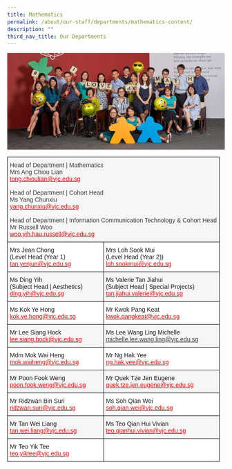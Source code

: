 ```yaml
---
title: Mathematics
permalink: /about/our-staff/departments/mathematics-content/
description: ""
third_nav_title: Our Departments
---
```

![](/images/d-maths-1024x455.jpg)
<style type="text/css">
.tg  {border-collapse:collapse;border-spacing:0;}
.tg td{border-color:black;border-style:solid;border-width:1px;font-family:Arial, sans-serif;font-size:14px;
  overflow:hidden;padding:10px 5px;word-break:normal;}
.tg th{border-color:black;border-style:solid;border-width:1px;font-family:Arial, sans-serif;font-size:14px;
  font-weight:normal;overflow:hidden;padding:10px 5px;word-break:normal;}
.tg .tg-wkna{background-color:#F5F6F5;text-align:left;vertical-align:top}
.tg .tg-2k4o{background-color:#F5F6F5;color:#3A3A3A;text-align:left;vertical-align:top}
.tg .tg-ktyi{background-color:#FFF;text-align:left;vertical-align:top}
</style>
<table class="tg">
<thead>
  <tr>
    <th class="tg-2k4o" colspan="2"><span style="font-weight:inherit;font-style:inherit;color:#3A3A3A">Head of Department | Mathematics</span><br><span style="font-weight:inherit;font-style:inherit">Mrs Ang Chiou Lian</span><br><a href="mailto:tong.chioulian@vjc.edu.sg" target="_blank" rel="noopener noreferrer"><span style="font-weight:inherit;font-style:inherit;text-decoration:none;color:#FF0202;background-color:transparent">tong.chioulian@vjc.edu.sg</span></a><br><br><span style="font-weight:inherit;font-style:inherit;color:#3A3A3A">Head of Department | Cohort Head</span><br><span style="font-weight:inherit;font-style:inherit">Ms Yang Chunxiu</span><br><a href="mailto:yang.chunxiu@vjc.edu.sg" target="_blank" rel="noopener noreferrer"><span style="font-weight:inherit;font-style:inherit;text-decoration:none;color:#FF0202;background-color:transparent">yang.chunxiu@vjc.edu.sg</span></a><br><br><span style="font-weight:inherit;font-style:inherit;color:#3A3A3A">Head of Department | Information Communication Technology &amp; Cohort Head</span><br><span style="font-weight:inherit;font-style:inherit">Mr Russell Woo</span><br><a href="mailto:woo.yih.hau.russell@vjc.edu.sg" target="_blank" rel="noopener noreferrer"><span style="font-weight:inherit;font-style:inherit;text-decoration:none;color:#FF0202;background-color:transparent">woo.yih.hau.russell@vjc.edu.sg</span></a></th>
  </tr>
</thead>
<tbody>
  <tr>
    <td class="tg-ktyi"><span style="font-weight:inherit;font-style:inherit">Mrs Jean Chong</span><br><span style="font-weight:inherit;font-style:inherit">(Level Head (Year 1)</span><br><a href="mailto:tan.yenjun@vjc.edu.sg"><span style="font-weight:inherit;font-style:inherit;text-decoration:none;color:#FF0202;background-color:transparent">tan.yenjun@vjc.edu.sg</span></a></td>
    <td class="tg-ktyi"><span style="font-weight:inherit;font-style:inherit">Mrs Loh Sook Mui</span><br><span style="font-weight:inherit;font-style:inherit">(Level Head (Year 2))</span><br><a href="mailto:loh.sookmui@vjc.edu.sg"><span style="font-weight:inherit;font-style:inherit;text-decoration:none;color:#FF0202;background-color:transparent">loh.sookmui@vjc.edu.sg</span></a></td>
  </tr>
  <tr>
    <td class="tg-wkna"><span style="font-weight:inherit;font-style:inherit">Ms Ding Yih</span><br><span style="font-weight:inherit;font-style:inherit">(Subject Head | Aesthetics)</span><br><a href="mailto:ding.yih@vjc.edu.sg"><span style="font-weight:inherit;font-style:inherit;text-decoration:none;color:#FF0202;background-color:transparent">ding.yih@vjc.edu.sg</span></a></td>
    <td class="tg-wkna"><span style="font-weight:inherit;font-style:inherit">Ms Valerie Tan Jiahui</span><br><span style="font-weight:inherit;font-style:inherit">(Subject Head | Special Projects)</span><br><a href="mailto:tan.jiahui.valerie@vjc.edu.sg"><span style="font-weight:inherit;font-style:inherit;text-decoration:none;color:#FF0202;background-color:transparent">tan.jiahui.valerie@vjc.edu.sg</span></a></td>
  </tr>
  <tr>
    <td class="tg-ktyi"><span style="font-weight:inherit;font-style:inherit">Ms Kok Ye Hong</span><br><a href="mailto:kok.ye.hong@vjc.edu.sg"><span style="font-weight:inherit;font-style:inherit;text-decoration:none;color:#FF0202;background-color:transparent">kok.ye.hong@vjc.edu.sg</span></a></td>
    <td class="tg-ktyi"><span style="font-weight:inherit;font-style:inherit">Mr Kwok Pang Keat</span><br><a href="mailto:kwok.pangkeat@vjc.edu.sg"><span style="font-weight:inherit;font-style:inherit;text-decoration:none;color:#FF0202;background-color:transparent">kwok.pangkeat@vjc.edu.sg</span></a></td>
  </tr>
  <tr>
    <td class="tg-wkna"><span style="font-weight:inherit;font-style:inherit">Mr Lee Siang Hock</span><br><a href="mailto:lee.siang.hock@vjc.edu.sg"><span style="font-weight:inherit;font-style:inherit;text-decoration:none;color:#FF0202;background-color:transparent">lee.siang.hock@vjc.edu.sg</span></a></td>
    <td class="tg-wkna"><span style="font-weight:inherit;font-style:inherit">Ms Lee Wang Ling Michelle</span><br><a href="mailto:michelle.lee.wang.ling@vjc.edu.sg"><span style="font-weight:inherit;font-style:inherit;text-decoration:none;color:#3A3A3A;background-color:transparent">michelle.lee.wang.ling@vjc.edu.sg</span></a></td>
  </tr>
  <tr>
    <td class="tg-ktyi"><span style="font-weight:inherit;font-style:inherit">Mdm Mok Wai Heng</span><br><a href="mailto:mok.waiheng@vjc.edu.sg"><span style="font-weight:inherit;font-style:inherit;text-decoration:none;color:#FF0202;background-color:transparent">mok.waiheng@vjc.edu.sg</span></a></td>
    <td class="tg-ktyi"><span style="font-weight:inherit;font-style:inherit">Mr Ng Hak Yee</span><br><a href="mailto:ng.hak.yee@vjc.edu.sg"><span style="font-weight:inherit;font-style:inherit;text-decoration:none;color:#FF0202;background-color:transparent">ng.hak.yee@vjc.edu.sg</span></a></td>
  </tr>
  <tr>
    <td class="tg-wkna"><span style="font-weight:inherit;font-style:inherit">Mr Poon Fook Weng</span><br><a href="mailto:poon.fook.weng@vjc.edu.sg"><span style="font-weight:inherit;font-style:inherit;text-decoration:none;color:#FF0202;background-color:transparent">poon.fook.weng@vjc.edu.sg</span></a></td>
    <td class="tg-wkna"><span style="font-weight:inherit;font-style:inherit">Mr Quek Tze Jen Eugene</span><br><a href="mailto:quek.tze.jen.eugene@vjc.edu.sg"><span style="font-weight:inherit;font-style:inherit;text-decoration:none;color:#FF0202;background-color:transparent">quek.tze.jen.eugene@vjc.edu.sg</span></a></td>
  </tr>
  <tr>
    <td class="tg-ktyi"><span style="font-weight:inherit;font-style:inherit">Mr</span> <span style="font-weight:inherit;font-style:inherit">Ridzwan Bin Suri</span><br><a href="mailto:ridzwan.suri@vjc.edu.sg"><span style="font-weight:inherit;font-style:inherit;text-decoration:none;color:#FF0202;background-color:transparent">ridzwan.suri@vjc.edu.sg</span></a></td>
    <td class="tg-ktyi"><span style="font-weight:inherit;font-style:inherit">Ms Soh Qian Wei</span><br><a href="mailto:soh.qian.wei@vjc.edu.sg"><span style="font-weight:inherit;font-style:inherit;text-decoration:none;color:#FF0202;background-color:transparent">soh.qian.wei@vjc.edu.sg</span></a></td>
  </tr>
  <tr>
    <td class="tg-wkna"><span style="font-weight:inherit;font-style:inherit">Mr Tan Wei Liang</span><br><a href="mailto:tan.wei.liang@vjc.edu.sg"><span style="font-weight:inherit;font-style:inherit;text-decoration:none;color:#FF0202;background-color:transparent">tan.wei.liang@vjc.edu.sg</span></a></td>
    <td class="tg-wkna"><span style="font-weight:inherit;font-style:inherit">Ms Teo Qian Hui Vivian</span><br><a href="mailto:teo.qianhui.vivian@vjc.edu.sg"><span style="font-weight:inherit;font-style:inherit;text-decoration:none;color:#FF0202;background-color:transparent">teo.qianhui.vivian@vjc.edu.sg</span></a></td>
  </tr>
  <tr>
    <td class="tg-ktyi"><span style="font-weight:inherit;font-style:inherit">Mr Teo Yik Tee</span><br><a href="mailto:teo.yiktee@vjc.edu.sg"><span style="font-weight:inherit;font-style:inherit;text-decoration:none;color:#FF0202;background-color:transparent">teo.yiktee@vjc.edu.sg</span></a></td>
    <td class="tg-ktyi"></td>
  </tr>
</tbody>
</table>